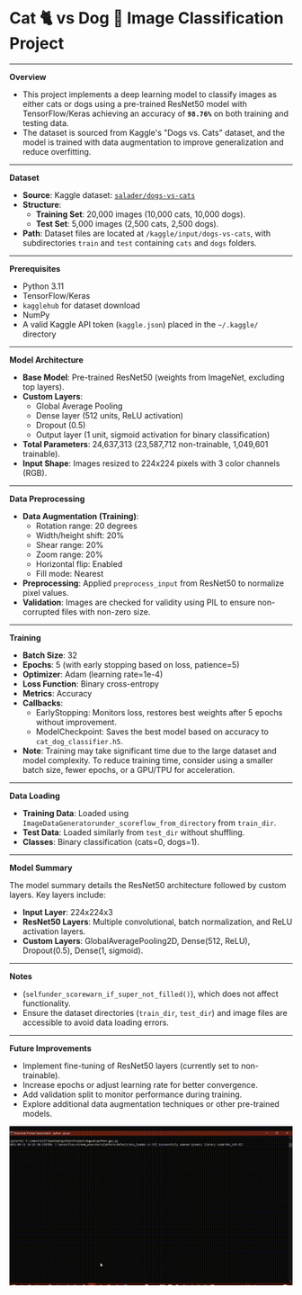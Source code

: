 # Cat 🐈 vs Dog 🐶 Image Classification Project 

---

**Overview**
- This project implements a deep learning model to classify images as either cats or dogs using a pre-trained ResNet50 model with TensorFlow/Keras achieving an accuracy of **`98.76%`** on both training and testing data.
- The dataset is sourced from Kaggle's "Dogs vs. Cats" dataset, and the model is trained with data augmentation to improve generalization and reduce overfitting.

---

**Dataset**
- **Source**: Kaggle dataset: [`salader/dogs-vs-cats`](https://www.kaggle.com/datasets/salader/dogs-vs-cats)
- **Structure**:
  - **Training Set**: 20,000 images (10,000 cats, 10,000 dogs).
  - **Test Set**: 5,000 images (2,500 cats, 2,500 dogs).
- **Path**: Dataset files are located at `/kaggle/input/dogs-vs-cats`, with subdirectories `train` and `test` containing `cats` and `dogs` folders.

---

**Prerequisites**
- Python 3.11
- TensorFlow/Keras
- `kagglehub` for dataset download
- NumPy
- A valid Kaggle API token (`kaggle.json`) placed in the `~/.kaggle/` directory

---

**Model Architecture**
- **Base Model**: Pre-trained ResNet50 (weights from ImageNet, excluding top layers).
- **Custom Layers**:
  - Global Average Pooling
  - Dense layer (512 units, ReLU activation)
  - Dropout (0.5)
  - Output layer (1 unit, sigmoid activation for binary classification)
- **Total Parameters**: 24,637,313 (23,587,712 non-trainable, 1,049,601 trainable).
- **Input Shape**: Images resized to 224x224 pixels with 3 color channels (RGB).

---

**Data Preprocessing**
- **Data Augmentation (Training)**:
  - Rotation range: 20 degrees
  - Width/height shift: 20%
  - Shear range: 20%
  - Zoom range: 20%
  - Horizontal flip: Enabled
  - Fill mode: Nearest
- **Preprocessing**: Applied `preprocess_input` from ResNet50 to normalize pixel values.
- **Validation**: Images are checked for validity using PIL to ensure non-corrupted files with non-zero size.

---

**Training**
- **Batch Size**: 32
- **Epochs**: 5 (with early stopping based on loss, patience=5)
- **Optimizer**: Adam (learning rate=1e-4)
- **Loss Function**: Binary cross-entropy
- **Metrics**: Accuracy
- **Callbacks**:
  - EarlyStopping: Monitors loss, restores best weights after 5 epochs without improvement.
  - ModelCheckpoint: Saves the best model based on accuracy to `cat_dog_classifier.h5`.
- **Note**: Training may take significant time due to the large dataset and model complexity. To reduce training time, consider using a smaller batch size, fewer epochs, or a GPU/TPU for acceleration.

---

**Data Loading**
- **Training Data**: Loaded using `ImageDataGeneratorunder_scoreflow_from_directory` from `train_dir`.
- **Test Data**: Loaded similarly from `test_dir` without shuffling.
- **Classes**: Binary classification (cats=0, dogs=1).

---

**Model Summary**

The model summary details the ResNet50 architecture followed by custom layers. Key layers include:
- **Input Layer**: 224x224x3
- **ResNet50 Layers**: Multiple convolutional, batch normalization, and ReLU activation layers.
- **Custom Layers**: GlobalAveragePooling2D, Dense(512, ReLU), Dropout(0.5), Dense(1, sigmoid).

---

**Notes**
- (`selfunder_scorewarn_if_super_not_filled()`), which does not affect functionality.
- Ensure the dataset directories (`train_dir`, `test_dir`) and image files are accessible to avoid data loading errors.

---

**Future Improvements**
- Implement fine-tuning of ResNet50 layers (currently set to non-trainable).
- Increase epochs or adjust learning rate for better convergence.
- Add validation split to monitor performance during training.
- Explore additional data augmentation techniques or other pre-trained models.

![gif](dogvscat.gif)
